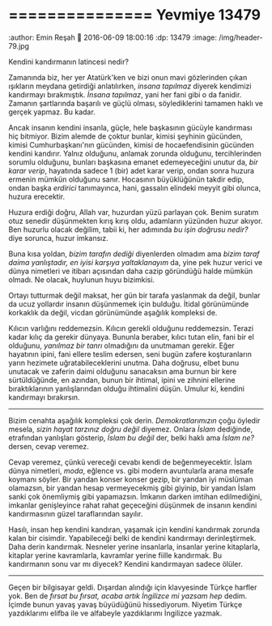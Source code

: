 ===============
 Yevmiye 13479
===============

:author: Emin Reşah
:date: 2016-06-09 18:00:16 
:dp: 13479 
:image: /img/header-79.jpg

Kendini kandırmanın latincesi nedir?

Zamanında biz, her yer Atatürk'ken ve bizi onun mavi gözlerinden çıkan ışıkların
meydana getirdiği anlatılırken, *insana tapılmaz* diyerek kendimizi kandırmayı
bırakmıştık. *İnsana tapılmaz*, yani her fani gibi o da fanidir.  Zamanın
şartlarında başarılı ve güçlü olması, söylediklerini tamamen haklı ve gerçek
yapmaz. Bu kadar.

Ancak insanın kendini insanla, güçle, hele başkasının gücüyle kandırması hiç
bitmiyor. Bizim alemde de çoktur bunlar, kimisi şeyhinin gücünden, kimisi
Cumhurbaşkanı'nın gücünden, kimisi de hocaefendisinin gücünden kendini
kandırır. Yalnız olduğunu, anlamak zorunda olduğunu, tercihlerinden sorumlu
olduğunu, bunları başkasına emanet edemeyeceğini unutur da, *bir karar verip*,
hayatında sadece 1 (bir) adet karar verip, ondan sonra huzura ermenin mümkün
olduğunu sanır. Hocasının büyüklüğünün takdir edip, ondan başka *erdirici*
tanımayınca, hani, gassalın elindeki meyyit gibi olunca, huzura erecektir.

Huzura erdiği doğru, Allah var, huzurdan yüzü parlayan çok. Benim suratım otuz
senedir düşünmekten kırış kırış oldu, adamların yüzünden huzur akıyor. Ben
huzurlu olacak değilim, tabii ki, her adımında *bu işin doğrusu nedir?* diye
sorunca, huzur imkansız.

Buna kısa yoldan, *bizim tarafın dediği* diyenlerden olmadım ama *bizim taraf
daima yanlıştadır, en iyisi karşıya yaltaklanayım* da, yine pek huzur verici ve
dünya nimetleri ve itibarı açısından daha cazip göründüğü halde mümkün
olmadı. Ne olacak, huylunun huyu bizimkisi.

Ortayı tutturmak değil maksat, her gün bir tarafa yaslanmak da değil, bunlar da
ucuz yollardır insanın düşünmemek için bulduğu. İtidal görünümünde korkaklık da
değil, vicdan görünümünde aşağılık kompleksi de. 

Kılıcın varlığını reddemezsin. Kılıcın gerekli olduğunu reddemezsin. Terazi
kadar kılıç da gerekir dünyaya. Bununla beraber, kılıcı tutan elin, fani bir el
olduğunu, *yanılmaz bir tanrı* olmadığını da unutmaman gerekir. Eğer hayatının
ipini, fani ellere teslim edersen, seni bugün zafere koşturanların yarın
hezimete uğratabileceklerini unutma. Daha doğrusu, elbet bunu unutacak ve
zaferin daimi olduğunu sanacaksın ama burnun bir kere sürtüldüğünde, en azından,
bunun bir ihtimal, ipini ve zihnini ellerine bıraktıklarının yanlışlarından
olduğu ihtimalini düşün. Umulur ki, kendini kandırmayı bırakırsın.

------

Bizim cenahta aşağılık kompleksi çok derin. *Demokratlarımızın* çoğu öyledir
mesela, *sizin hayat tarzınız doğru değil* diyemez. Onlara *İslam* dediğinde,
etrafından yanlışları gösterip, *İslam bu değil* der, belki haklı ama *İslam
ne?* dersen, cevap veremez.

Cevap veremez, çünkü vereceği cevabı kendi de beğenmeyecektir. İslam dünya
nimetleri, *moda*, eğlence vs. gibi modern avuntularla arana mesafe koymanı
söyler. Bir yandan konser konser gezip, bir yandan iyi müslüman olamazsın, bir
yandan hesap vermeyecekmiş gibi giyinip, bir yandan İslam sanki çok önemliymiş
gibi yapamazsın. İmkanın darken imtihan edilmediğini, imkanlar genişleyince
rahat rahat geçeceğini düşünmek de insanın kendini kandırmasının güzel
taraflarından sayılır.

Hasılı, insan hep kendini kandıran, yaşamak için kendini kandırmak zorunda kalan
bir cisimdir. Yapabileceği belki de kendini kandırmayı derinleştirmek. Daha
derin kandırmak. Nesneler yerine insanlarla, insanlar yerine kitaplarla,
kitaplar yerine kavramlarla, kavramlar yerine fiille kandırmak. Bu kandırmanın
sonu var mı diyecek? Kendini kandırmayan sadece ölüler.

-----

Geçen bir bilgisayar geldi. Dışardan alındığı için klavyesinde Türkçe harfler
yok. Ben de *fırsat bu fırsat, acaba artık İngilizce mi yazsam hep*
dedim. İçimde bunun yavaş yavaş büyüdüğünü hissediyorum. Niyetim Türkçe
yazdıklarımı elifba ile ve alfabeyle yazdıklarımı İngilizce yazmak. 


